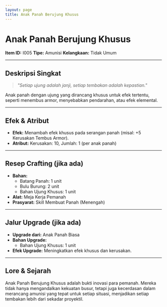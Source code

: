 ```yaml
---
layout: page
title: Anak Panah Berujung Khusus
---
```

# Anak Panah Berujung Khusus

**Item ID:** I005
**Tipe:** Amunisi
**Kelangkaan:** Tidak Umum

---

## Deskripsi Singkat
> *"Setiap ujung adalah janji, setiap tembakan adalah kepastian."*

Anak panah dengan ujung yang dirancang khusus untuk efek tertentu, seperti menembus armor, menyebabkan pendarahan, atau efek elemental.

---

## Efek & Atribut
*   **Efek:** Menambah efek khusus pada serangan panah (misal: +5 Kerusakan Tembus Armor).
*   **Atribut:** Kerusakan: 10, Jumlah: 1 (per anak panah)

---

## Resep Crafting (jika ada)
*   **Bahan:**
    *   Batang Panah: 1 unit
    *   Bulu Burung: 2 unit
    *   Bahan Ujung Khusus: 1 unit
*   **Alat:** Meja Kerja Pemanah
*   **Prasyarat:** Skill Membuat Panah (Menengah)

---

## Jalur Upgrade (jika ada)
*   **Upgrade dari:** Anak Panah Biasa
*   **Bahan Upgrade:**
    *   Bahan Ujung Khusus: 1 unit
*   **Efek Upgrade:** Meningkatkan efek khusus dan kerusakan.

---

## Lore & Sejarah
Anak Panah Berujung Khusus adalah bukti inovasi para pemanah. Mereka tidak hanya mengandalkan kekuatan busur, tetapi juga kecerdasan dalam merancang amunisi yang tepat untuk setiap situasi, menjadikan setiap tembakan lebih dari sekadar proyektil.